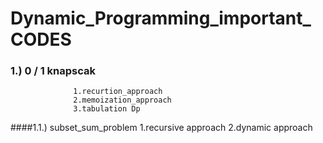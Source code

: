 # Dynamic_Programming_important_ CODES

### 1.)     0 / 1 knapscak
                  1.recurtion_approach
                  2.memoization_approach
                  3.tabulation Dp
                  
####1.1.)     subset_sum_problem
                  1.recursive approach
                  2.dynamic approach
                  
